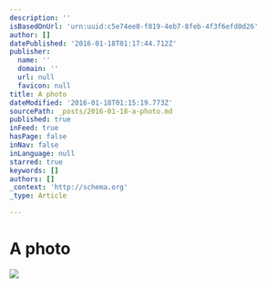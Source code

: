 ```yaml
---
description: ''
isBasedOnUrl: 'urn:uuid:c5e74ee0-f819-4eb7-8feb-4f3f6efd0d26'
author: []
datePublished: '2016-01-18T01:17:44.712Z'
publisher:
  name: ''
  domain: ''
  url: null
  favicon: null
title: A photo
dateModified: '2016-01-18T01:15:19.773Z'
sourcePath: _posts/2016-01-18-a-photo.md
published: true
inFeed: true
hasPage: false
inNav: false
inLanguage: null
starred: true
keywords: []
authors: []
_context: 'http://schema.org'
_type: Article

---
```

# A photo
![](https://the-grid-user-content.s3-us-west-2.amazonaws.com/8795a225-c5fd-4ce3-96ca-7970749fc2ec.png)